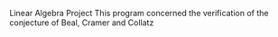 Linear Algebra Project
This program concerned the verification of the conjecture of Beal, Cramer and Collatz
